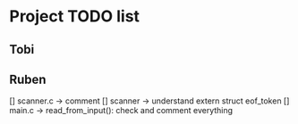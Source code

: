 # Project TODO list

## Tobi

## Ruben

[] scanner.c -> comment
[] scanner -> understand extern struct eof_token
[] main.c -> read_from_input(): check and comment everything
